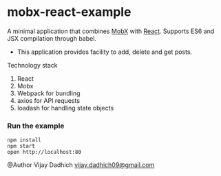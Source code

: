 mobx-react-example
=====================

A minimal application that combines [MobX](https://mobxjs.github.io/mobx) with [React](https://facebook.github.io/react).
Supports ES6 and JSX compilation through babel.

* This application provides facility to add, delete and get posts.

Technology stack
1.	React
2.	Mobx
3.	Webpack for bundling
4.	axios for API requests
5.	loadash for handling state objects 


### Run the example

```
npm install
npm start
open http://localhost:80
```

@Author
Vijay Dadhich <vijay.dadhich09@gmail.com>
